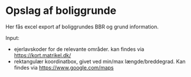 # Opslag af boliggrunde
Her fås excel export af boliggrundes BBR og grund information.

Input:
- ejerlavskoder for de relevante områder. kan findes via https://kort.matrikel.dk/
- rektangulær koordinatbox, givet ved min/max længde/breddegrad. Kan findes via https://www.google.com/maps
